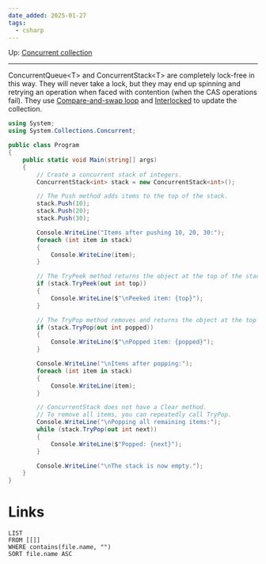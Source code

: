 ```yaml
---
date_added: 2025-01-27
tags:
  - csharp
---
```

Up: [Concurrent collection](Concurrent%20collection.md)
___
ConcurrentQueue\<T> and ConcurrentStack\<T> are completely lock-free in this way. They will never take a lock, but they may end up spinning and retrying an operation when faced with contention (when the CAS operations fail). They use [Compare-and-swap loop](Compare-and-swap%20loop.md) and [Interlocked](Interlocked.md) to update the collection.

```cs
using System;
using System.Collections.Concurrent;

public class Program
{
    public static void Main(string[] args)
    {
        // Create a concurrent stack of integers.
        ConcurrentStack<int> stack = new ConcurrentStack<int>();

        // The Push method adds items to the top of the stack.
        stack.Push(10);
        stack.Push(20);
        stack.Push(30);

        Console.WriteLine("Items after pushing 10, 20, 30:");
        foreach (int item in stack)
        {
            Console.WriteLine(item);
        }

        // The TryPeek method returns the object at the top of the stack without removing it.
        if (stack.TryPeek(out int top))
        {
            Console.WriteLine($"\nPeeked item: {top}");
        }

        // The TryPop method removes and returns the object at the top of the stack.
        if (stack.TryPop(out int popped))
        {
            Console.WriteLine($"\nPopped item: {popped}");
        }

        Console.WriteLine("\nItems after popping:");
        foreach (int item in stack)
        {
            Console.WriteLine(item);
        }

        // ConcurrentStack does not have a Clear method.
        // To remove all items, you can repeatedly call TryPop.
        Console.WriteLine("\nPopping all remaining items:");
        while (stack.TryPop(out int next))
        {
            Console.WriteLine($"Popped: {next}");
        }

        Console.WriteLine("\nThe stack is now empty.");
    }
}
```

# Links
```dataview
LIST
FROM [[]]
WHERE contains(file.name, "")
SORT file.name ASC
```
